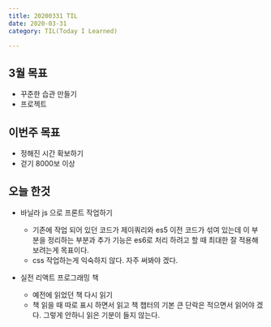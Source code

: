 ```yaml
---
title: 20200331 TIL
date: 2020-03-31
category: TIL(Today I Learned)

---
```


## 3월 목표

- 꾸준한 습관 만들기
- 프로젝트
  
## 이번주 목표
- 정해진 시간 확보하기
- 걷기 8000보 이상

## 오늘 한것

- 바닐라 js 으로 프론트 작업하기
  - 기존에 작업 되어 있던 코드가 제이쿼리와 es5 이전 코드가 섞여 있는데 
    이 부분을 정리하는 부분과 추가 기능은 es6로 처리 하려고 할 때 최대한
    잘 적용해보려는게 목표이다.
  - css 작업하는게 익숙하지 않다. 자주 써봐야 겠다.

- 실전 리액트 프로그래밍 책
  - 예전에 읽었던 책 다시 읽기
  - 책 읽을 때 따로 표시 하면서 읽고 책 챕터의 기본 큰 단락은 적으면서 읽어야 겠다.
    그렇게 안하니 읽은 기분이 들지 않는다.
    

  
  



  



